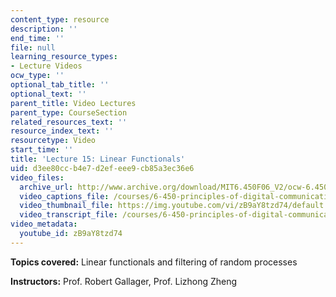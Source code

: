 ```yaml
---
content_type: resource
description: ''
end_time: ''
file: null
learning_resource_types:
- Lecture Videos
ocw_type: ''
optional_tab_title: ''
optional_text: ''
parent_title: Video Lectures
parent_type: CourseSection
related_resources_text: ''
resource_index_text: ''
resourcetype: Video
start_time: ''
title: 'Lecture 15: Linear Functionals'
uid: d3ee80cc-b4e7-d2ef-eee9-cb85a3ec36e6
video_files:
  archive_url: http://www.archive.org/download/MIT6.450F06_V2/ocw-6.450-f06-2003-11-03_300k.mp4
  video_captions_file: /courses/6-450-principles-of-digital-communications-i-fall-2006/1c1a67d61df659fd90448174e5eb0877_zB9aY8tzd74.vtt
  video_thumbnail_file: https://img.youtube.com/vi/zB9aY8tzd74/default.jpg
  video_transcript_file: /courses/6-450-principles-of-digital-communications-i-fall-2006/c253063a44467a4865ea0b083240290b_zB9aY8tzd74.pdf
video_metadata:
  youtube_id: zB9aY8tzd74
---
```


**Topics covered:** Linear functionals and filtering of random processes

**Instructors:** Prof. Robert Gallager, Prof. Lizhong Zheng



